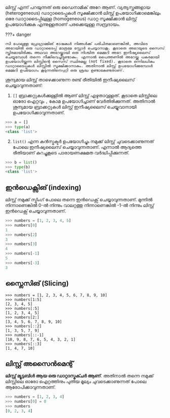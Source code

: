 ലിസ്റ്റ് എന്ന് പറയുന്നത് ഒരു ഡൈനാമിക് അറേ ആണ്. വ്യത്യസ്തങ്ങളായ (heterogeneous) ഡാറ്റാടൈപ്പുകള്‍ സൂക്ഷിക്കാന്‍ ലിസ്റ്റ് ഉപയോഗിക്കാമെങ്കിലും ഒരേ ഡാറ്റാടൈപ്പിലുള്ള (homogeneous) ഡാറ്റ സൂക്ഷിക്കാന്‍ ലിസ്റ്റ് ഉപയോഗിക്കുക എന്നുള്ളതാണ് പരക്കെയുള്ള സമ്പ്രദായം.
 
???+ danger
	
    സി പോലുള്ള പ്രോഗ്രാമ്മിങ് ഭാഷകള്‍ നിങ്ങള്‍ക്ക് പരിചിതമാണെങ്കില്‍, അവിടെ അറേയില്‍ ഒരു ഡാറ്റാടൈപ്പ് മാത്രമേ സ്റ്റോര്‍ ചെയ്യാനാകൂ. കൂടാതെ അറേയുടെ സൈസ് സ്തിരമായിരിക്കും അഥവാ അറേയ്ക്കായി ഒരു നിശ്ചിത മെമ്മറി അറേ ഇനീഷ്യലൈസ് ചെയ്യുമ്പോള്‍ തന്നെ നീക്കിവെച്ചിട്ടുണ്ടാകും. എന്നാല്‍ പൈത്തണില്‍ അറേയ്ക്കു പകരമായി ഉപയോഗിയ്ക്കുന്ന ലിസ്റ്റിന്റെ സൈസ് സ്ഥിരമല്ല (not fixed). കൂടാതെ ഒന്നിലധികം ഡാറ്റാടൈപ്പുകള്‍ ലിസ്റ്റില്‍ സൂക്ഷിക്കാനാകും. അതിനാല്‍ ലിസ്റ്റ് ഉപയോഗിക്കുമ്പോള്‍ മെമ്മറി ഉപയോഗം കൂടുന്നതിനെപ്പറ്റി ഒരു ശ്രദ്ധ ഉണ്ടാകേണ്ടതാണ്.

ശൂന്യമായ ലിസ്റ്റ് താഴെക്കാണുന്ന രണ്ട് രീതിയില്‍ ഇനീഷ്യലൈസ് ചെയ്യാവുന്നതാണ്:

1. `[]` ബ്രാക്കറ്റുകള്‍ക്കുള്ളില്‍ ആണ് ലിസ്റ്റ് എഴുതാറുള്ളത്. കൂടാതെ ലിസ്റ്റിലെ ഓരോ ഐറ്റവും `,` കോമ ഉപയോഗിച്ചാണ് വേര്‍തിരിക്കുന്നത്.  അതിനാല്‍ ശൂന്യമായ ബ്രാക്കറ്റുകള്‍ ലിസ്റ്റ് ഇനീഷ്യലൈസ് ചെയ്യുവാനായി ഉപയോഗിക്കാവുന്നതാണ്.
```python
>>> a = []
>>> type(a)
<class 'list'>
```
2. `list()` എന്ന കന്‍സ്ട്രക്ടര്‍ ഉപയോഗിച്ചും നമുക്ക് ലിസ്റ്റ് ചുവടെക്കാണുന്നത് പോലെ ഇനീഷ്യലൈസ് ചെയ്യാവുന്നതാണ്. എന്നാല്‍ ആദ്യത്തെ രീതിയാണ് കുറച്ചുകൂടെ പാരായണക്ഷമത വര്‍ദ്ധിപ്പിക്കുന്നത്.
```python
>>> b = list()
>>> type(b)
<class 'list'>
```

## ഇന്‍ഡെക്സിങ് (indexing)

ലിസ്റ്റ് നമുക്ക് സ്ട്രിംഗ് പോലെ തന്നെ ഇന്‍ഡെക്സ് ചെയ്യാവുന്നതാണ്. മുന്നില്‍ നിന്നാണെങ്കില്‍ 0-ല്‍ നിന്നും വാലറ്റത്തു നിന്നാണെങ്കില്‍ -1-ല്‍ നിന്നും ലിസ്റ്റ് ഇന്‍ഡെക്സ് ചെയ്യാവുന്നതാണ്.

```python
>>> numbers = [1, 2, 3, 4, 5]
>>> numbers[0]
1
>>> numbers[2]
3
>>> numbers[3]
4
>>> numbers[-1]
5
>>> numbers[-3]
3
```

## സ്ലൈസിങ് (Slicing)

```
>>> numbers = [1, 2, 3, 4, 5, 6, 7, 8, 9, 10]
>>> numbers[1:5]
[2, 3, 4, 5]
>>> numbers[:5]
[1, 2, 3, 4, 5]
>>> numbers[2:]
[3, 4, 5, 6, 7, 8, 9, 10]
>>> numbers[::2]
[1, 3, 5, 7, 9]
>>> numbers[::-1]
[10, 9, 8, 7, 6, 5, 4, 3, 2, 1]
>>> numbers[::3]
[1, 4, 7, 10]
```

## ലിസ്റ്റ് അസൈന്‍മെന്റ്

**ലിസ്റ്റ് മ്യൂട്ടബിള്‍ ആയ ഒരു ഡാറ്റാസ്ട്രക്ചര്‍ ആണ്**. അതിനാല്‍ തന്നെ നമുക്ക് ലിസ്റ്റിലെ ഓരോ ഐറ്റത്തിനും പുതിയ മൂല്യം ചുവടെക്കാണുന്നത് പോലെ ആരോപിക്കാവുന്നതാണ്.

```python
>>> numbers = [1, 2, 3, 4]
>>> numbers[0] = 0
>>> numbers
[0, 2, 3, 4]
```